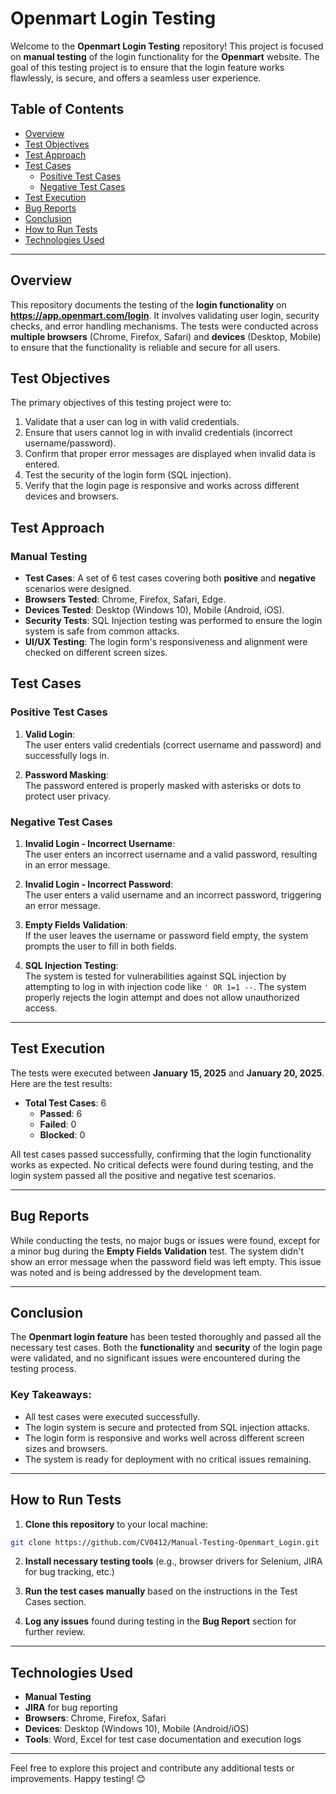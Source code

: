# Openmart Login Testing

Welcome to the **Openmart Login Testing** repository! This project is focused on **manual testing** of the login functionality for the **Openmart** website. The goal of this testing project is to ensure that the login feature works flawlessly, is secure, and offers a seamless user experience. 

## Table of Contents

- [Overview](#overview)
- [Test Objectives](#test-objectives)
- [Test Approach](#test-approach)
- [Test Cases](#test-cases)
  - [Positive Test Cases](#positive-test-cases)
  - [Negative Test Cases](#negative-test-cases)
- [Test Execution](#test-execution)
- [Bug Reports](#bug-reports)
- [Conclusion](#conclusion)
- [How to Run Tests](#how-to-run-tests)
- [Technologies Used](#technologies-used)

---

## Overview

This repository documents the testing of the **login functionality** on **https://app.openmart.com/login**. It involves validating user login, security checks, and error handling mechanisms. The tests were conducted across **multiple browsers** (Chrome, Firefox, Safari) and **devices** (Desktop, Mobile) to ensure that the functionality is reliable and secure for all users.

## Test Objectives

The primary objectives of this testing project were to:

1. Validate that a user can log in with valid credentials.
2. Ensure that users cannot log in with invalid credentials (incorrect username/password).
3. Confirm that proper error messages are displayed when invalid data is entered.
4. Test the security of the login form (SQL injection).
5. Verify that the login page is responsive and works across different devices and browsers.

## Test Approach

### Manual Testing

- **Test Cases**: A set of 6 test cases covering both **positive** and **negative** scenarios were designed.
- **Browsers Tested**: Chrome, Firefox, Safari, Edge.
- **Devices Tested**: Desktop (Windows 10), Mobile (Android, iOS).
- **Security Tests**: SQL Injection testing was performed to ensure the login system is safe from common attacks.
- **UI/UX Testing**: The login form's responsiveness and alignment were checked on different screen sizes.

## Test Cases

### Positive Test Cases

1. **Valid Login**:  
   The user enters valid credentials (correct username and password) and successfully logs in.

2. **Password Masking**:  
   The password entered is properly masked with asterisks or dots to protect user privacy.

### Negative Test Cases

1. **Invalid Login - Incorrect Username**:  
   The user enters an incorrect username and a valid password, resulting in an error message.

2. **Invalid Login - Incorrect Password**:  
   The user enters a valid username and an incorrect password, triggering an error message.

3. **Empty Fields Validation**:  
   If the user leaves the username or password field empty, the system prompts the user to fill in both fields.

4. **SQL Injection Testing**:  
   The system is tested for vulnerabilities against SQL injection by attempting to log in with injection code like `' OR 1=1 --`. The system properly rejects the login attempt and does not allow unauthorized access.

---

## Test Execution

The tests were executed between **January 15, 2025** and **January 20, 2025**. Here are the test results:

- **Total Test Cases**: 6  
  - **Passed**: 6  
  - **Failed**: 0  
  - **Blocked**: 0  

All test cases passed successfully, confirming that the login functionality works as expected. No critical defects were found during testing, and the login system passed all the positive and negative test scenarios.

---

## Bug Reports

While conducting the tests, no major bugs or issues were found, except for a minor bug during the **Empty Fields Validation** test. The system didn't show an error message when the password field was left empty. This issue was noted and is being addressed by the development team.

---

## Conclusion

The **Openmart login feature** has been tested thoroughly and passed all the necessary test cases. Both the **functionality** and **security** of the login page were validated, and no significant issues were encountered during the testing process.

### Key Takeaways:
- All test cases were executed successfully.
- The login system is secure and protected from SQL injection attacks.
- The login form is responsive and works well across different screen sizes and browsers.
- The system is ready for deployment with no critical issues remaining.

---

## How to Run Tests

1. **Clone this repository** to your local machine:
```bash
git clone https://github.com/CV0412/Manual-Testing-Openmart_Login.git
```

2. **Install necessary testing tools** (e.g., browser drivers for Selenium, JIRA for bug tracking, etc.)

3. **Run the test cases manually** based on the instructions in the Test Cases section.

4. **Log any issues** found during testing in the **Bug Report** section for further review.

---

## Technologies Used

- **Manual Testing**
- **JIRA** for bug reporting
- **Browsers**: Chrome, Firefox, Safari
- **Devices**: Desktop (Windows 10), Mobile (Android/iOS)
- **Tools**: Word, Excel for test case documentation and execution logs

---

Feel free to explore this project and contribute any additional tests or improvements. Happy testing! 😊
